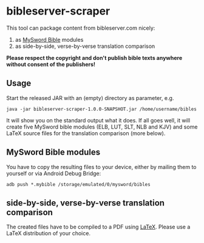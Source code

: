 # bibleserver-scraper

This tool can package content from bibleserver.com nicely:
1. as [MySword Bible](https://www.mysword.info) modules
2. as side-by-side, verse-by-verse translation comparison

**Please respect the copyright and don't publish bible texts anywhere without consent of the publishers!**

## Usage

Start the released JAR with an (empty) directory as parameter, e.g.

`java -jar bibleserver-scraper-1.0.0-SNAPSHOT.jar /home/username/bibles`

It will show you on the standard output what it does. If all goes well, it will create five MySword bible modules
(ELB, LUT, SLT, NLB and KJV) and some LaTeX source files for the translation comparison (more below).

## MySword Bible modules

You have to copy the resulting files to your device, either by mailing them to yourself or via Android Debug Bridge:

`adb push *.mybible /storage/emulated/0/mysword/bibles`

## side-by-side, verse-by-verse translation comparison

The created files have to be compiled to a PDF using [LaTeX](https://www.latex-project.org). Please use a LaTeX distribution of your choice.
